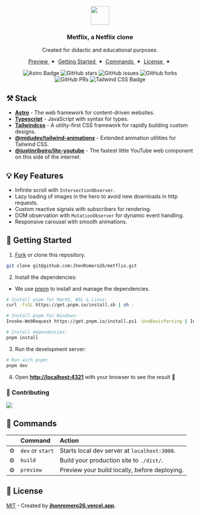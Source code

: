 <div align="center">
  <img src="public/descriptio.webp" height="50px"/> 
  <h3>Metflix, a Netflix clone</h3>
  <p>Created for didactic and educational purposes.</p>
</div>

<div align="center">
    <a href="https://metflix-ten.vercel.app" target="_blank">
        Preview
    </a>
    <span>&nbsp;✦&nbsp;</span>
    <a href="#-stack">
        Getting Started
    </a>
    <span>&nbsp;✦&nbsp;</span>
    <a href="#-commands">
        Commands
    </a>
    <span>&nbsp;✦&nbsp;</span>
    <a href="#-license">
        License
    </a>
    <span>&nbsp;✦&nbsp;</span>
</div>

<p></p>
<div align="center">

![Astro Badge](https://img.shields.io/badge/Astro-BC52EE?logo=astro&logoColor=fff&style=flat)
![GitHub stars](https://img.shields.io/github/stars/JhonRomero26/metflix)
![GitHub issues](https://img.shields.io/github/issues/JhonRomero26/metflix)
![GitHub forks](https://img.shields.io/github/forks/JhonRomero26/metflix)
![GitHub PRs](https://img.shields.io/github/issues-pr/JhonRomero26/metflix)
![Tailwind CSS Badge](https://img.shields.io/badge/Tailwind%20CSS-06B6D4?logo=tailwindcss&logoColor=fff&style=flat)

</div>

## ⚒️ Stack
- [**Astro**](https://astro.build/) - The web framework for content-driven websites.
- [**Typescript**](https://www.typescriptlang.org/) - JavaScript with syntax for types.
- [**Tailwindcss**](https://tailwindcss.com/) - A utility-first CSS framework for rapidly building custom designs.
- [**@midudev/tailwind-animations**](https://github.com/midudev/tailwind-animations) - Extended animation utilities for Tailwind CSS.
- [**@justinribeiro/lite-youtube**](https://github.com/justinribeiro/lite-youtube) - The fastest little YouTube web component on this side of the internet.


## 💡 Key Features
- Infinite scroll with `IntersectionObserver`.
- Lazy loading of images in the hero to avoid new downloads in http requests.
- Custom reactive signals with subscribers for rendering.
- DOM observation with `MutationObserver` for dynamic event handling.
- Responsive carousel with smooth animations.

## 🚀 Getting Started

1. [Fork](https://github.com/JhonRomero26/metflix/fork) or clone this repository.

```bash
git clone git@github.com:JhonRomero26/metflix.git
```

2. Install the dependencies:

- We use [pnpm](https://pnpm.io/) to install and manage the dependencies.

```bash
# Install pnpm for MacOS, WSL & Linux:
curl -fsSL https://get.pnpm.io/install.sh | sh -

# Install pnpm for Windows:
Invoke-WebRequest https://get.pnpm.io/install.ps1 -UseBasicParsing | Invoke-Expression

# Install dependencies:
pnpm install
```


3. Run the development server:

```bash
# Run with pnpm:
pnpm dev
```

4. Open [**http://localhost:4321**](http://localhost:4321/) with your browser to see the result 🚀


### 🤝 Contributing

<a href="https://github.com/JhonRomero26/metflix/graphs/contributors">
  <img src="https://contrib.rocks/image?repo=JhonRomero26/metflix" />
</a>

## 🧞 Commands

|     | Command          | Action                                        |
| :-- | :--------------- | :-------------------------------------------- |
| ⚙️  | `dev` or `start` | Starts local dev server at `localhost:3000`.  |
| ⚙️  | `build`          | Build your production site to `./dist/`.      |
| ⚙️  | `preview`        | Preview your build locally, before deploying. |

## 🔑 License

[MIT](#) - Created by [**jhonromero26.vercel.app**](https://jhonromero26.vercel.app).

